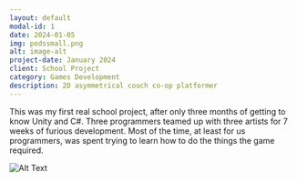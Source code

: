 ```yaml
---
layout: default
modal-id: 1
date: 2024-01-05
img: podssmall.png
alt: image-alt
project-date: January 2024
client: School Project
category: Games Development
description: 2D asymmetrical couch co-op platformer
---
```


This was my first real school project, after only three months of getting to know Unity and C#. Three programmers teamed up with three artists for 7 weeks of furious development.
Most of the time, at least for us programmers, was spent trying to learn how to do the things the game required.

![Alt Text](gifs/my-gif.gif)